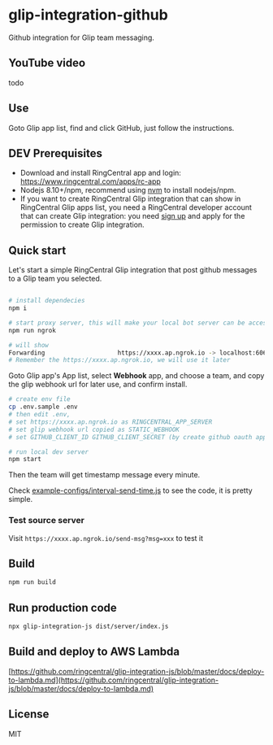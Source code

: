 
# glip-integration-github

Github integration for Glip team messaging.

## YouTube video

todo

## Use

Goto Glip app list, find and click GitHub, just follow the instructions.

## DEV Prerequisites

- Download and install RingCentral app and login: https://www.ringcentral.com/apps/rc-app
- Nodejs 8.10+/npm, recommend using [nvm](https://github.com/creationix/nvm) to install nodejs/npm.
- If you want to create RingCentral Glip integration that can show in RingCentral Glip apps list, you need a RingCentral developer account that can create Glip integration: you need [sign up](https://developers.ringcentral.com/) and apply for the permission to create Glip integration.

## Quick start

Let's start a simple RingCentral Glip integration that post github messages to a Glip team you selected.

```bash

# install dependecies
npm i

# start proxy server, this will make your local bot server can be accessed by RingCentral service
npm run ngrok

# will show
Forwarding                    https://xxxx.ap.ngrok.io -> localhost:6066
# Remember the https://xxxx.ap.ngrok.io, we will use it later
```

Goto Glip app's App list, select **Webhook** app, and choose a team, and copy the glip webhook url for later use, and confirm install.

```bash
# create env file
cp .env.sample .env
# then edit .env,
# set https://xxxx.ap.ngrok.io as RINGCENTRAL_APP_SERVER
# set glip webhook url copied as STATIC_WEBHOOK
# set GITHUB_CLIENT_ID GITHUB_CLIENT_SECRET (by create github oauth app)

# run local dev server
npm start
```

Then the team will get timestamp message every minute.

Check [example-configs/interval-send-time.js](example-configs/interval-send-time.js) to see the code, it is pretty simple.

### Test source server

Visit `https://xxxx.ap.ngrok.io/send-msg?msg=xxx` to test it

## Build

```bash
npm run build
```

## Run production code

```bash
npx glip-integration-js dist/server/index.js
```

## Build and deploy to AWS Lambda

[https://github.com/ringcentral/glip-integration-js/blob/master/docs/deploy-to-lambda.md](https://github.com/ringcentral/glip-integration-js/blob/master/docs/deploy-to-lambda.md)

## License

MIT

  
